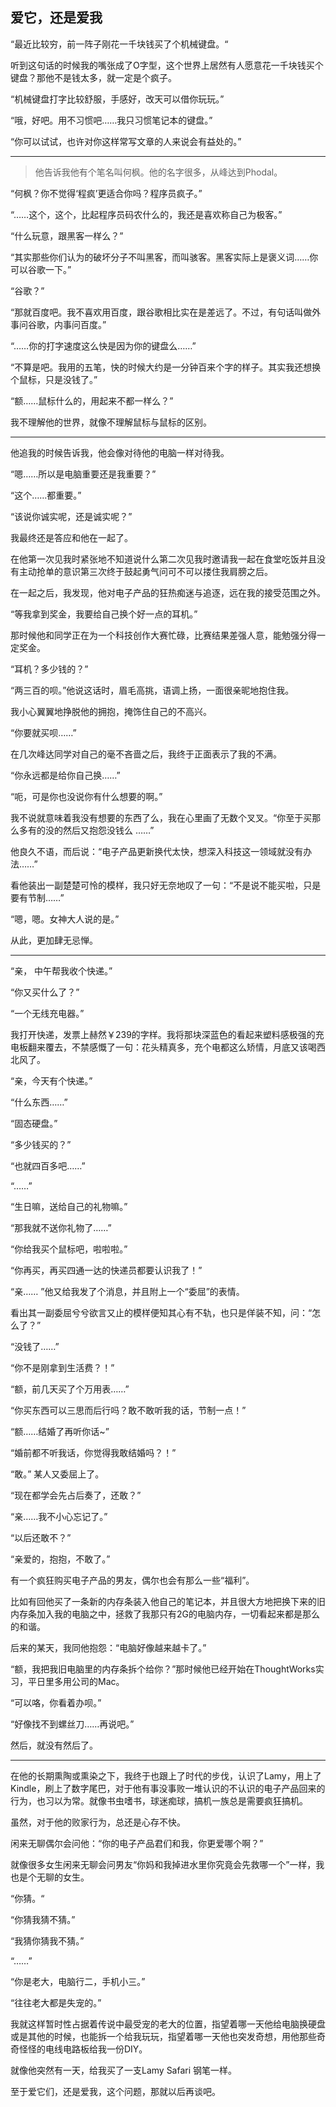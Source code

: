 爱它，还是爱我
---

“最近比较穷，前一阵子刚花一千块钱买了个机械键盘。“  

听到这句话的时候我的嘴张成了O字型，这个世界上居然有人愿意花一千块钱买个键盘？那他不是钱太多，就一定是个疯子。

“机械键盘打字比较舒服，手感好，改天可以借你玩玩。”  

“哦，好吧。用不习惯吧……我只习惯笔记本的键盘。”  

“你可以试试，也许对你这样常写文章的人来说会有益处的。”

--------------

>   他告诉我他有个笔名叫何枫。他的名字很多，从峰达到Phodal。  

“何枫？你不觉得‘程疯’更适合你吗？程序员疯子。”  

“……这个，这个，比起程序员码农什么的，我还是喜欢称自己为极客。”  

“什么玩意，跟黑客一样么？”  

“其实那些你们认为的破坏分子不叫黑客，而叫骇客。黑客实际上是褒义词……你可以谷歌一下。”  

“谷歌？”  

“那就百度吧。我不喜欢用百度，跟谷歌相比实在是差远了。不过，有句话叫做外事问谷歌，内事问百度。”    

“……你的打字速度这么快是因为你的键盘么……”  

“不算是吧。我用的五笔，快的时候大约是一分钟百来个字的样子。其实我还想换个鼠标，只是没钱了。”  

“额……鼠标什么的，用起来不都一样么？” 

我不理解他的世界，就像不理解鼠标与鼠标的区别。 

--------------
 
他追我的时候告诉我，他会像对待他的电脑一样对待我。  

“嗯……所以是电脑重要还是我重要？”  

“这个……都重要。”  

“该说你诚实呢，还是诚实呢？”  

我最终还是答应和他在一起了。  

在他第一次见我时紧张地不知道说什么第二次见我时邀请我一起在食堂吃饭并且没有主动抢单的意识第三次终于鼓起勇气问可不可以搂住我肩膀之后。  

在一起之后，我发现，他对电子产品的狂热痴迷与追逐，远在我的接受范围之外。

“等我拿到奖金，我要给自己换个好一点的耳机。”  

那时候他和同学正在为一个科技创作大赛忙碌，比赛结果差强人意，能勉强分得一定奖金。  

“耳机？多少钱的？”  

“两三百的呗。”他说这话时，眉毛高挑，语调上扬，一面很亲昵地抱住我。  

我小心翼翼地挣脱他的拥抱，掩饰住自己的不高兴。  

“你要就买呗……”  

在几次峰达同学对自己的毫不吝啬之后，我终于正面表示了我的不满。  

“你永远都是给你自己换……”  

“呃，可是你也没说你有什么想要的啊。”  

我不说就意味着我没有想要的东西了么，我在心里画了无数个叉叉。“你至于买那么多有的没的然后又抱怨没钱么 ……”  

他良久不语，而后说：“电子产品更新换代太快，想深入科技这一领域就没有办法……”  

看他装出一副楚楚可怜的模样，我只好无奈地叹了一句：“不是说不能买啦，只是要有节制……”  

“嗯，嗯。女神大人说的是。”  

从此，更加肆无忌惮。

--------------

“亲， 中午帮我收个快递。”  

“你又买什么了？”  

“一个无线充电器。”  

我打开快递，发票上赫然￥239的字样。我将那块深蓝色的看起来塑料感极强的充电板翻来覆去，不禁感慨了一句：花头精真多，充个电都这么矫情，月底又该喝西北风了。  

“亲，今天有个快递。”  

“什么东西……”  

“固态硬盘。”  

“多少钱买的？”  

“也就四百多吧……”  

“……”  

“生日嘛，送给自己的礼物嘛。”  

“那我就不送你礼物了……”  

“你给我买个鼠标吧，啦啦啦。”
     
“你再买，再买四通一达的快递员都要认识我了！”
     
“亲…… ”他又给我发了个消息，并且附上一个“委屈”的表情。

看出其一副委屈兮兮欲言又止的模样便知其心有不轨，也只是佯装不知，问：“怎么了？”

“没钱了……”

“你不是刚拿到生活费？！”

“额，前几天买了个万用表……”

“你买东西可以三思而后行吗？敢不敢听我的话，节制一点！”

“额……结婚了再听你话~”

“婚前都不听我话，你觉得我敢结婚吗？！”

“敢。” 某人又委屈上了。

“现在都学会先占后奏了，还敢？”

“亲……我不小心忘记了。”

“以后还敢不？”

“亲爱的，抱抱，不敢了。”  

有一个疯狂购买电子产品的男友，偶尔也会有那么一些“福利”。

比如有回他买了一条新的内存条装入他自己的笔记本，并且很大方地把换下来的旧内存条加入我的电脑之中，拯救了我那只有2G的电脑内存，一切看起来都是那么的和谐。  

后来的某天，我同他抱怨：“电脑好像越来越卡了。”    

“额，我把我旧电脑里的内存条拆个给你？”那时候他已经开始在ThoughtWorks实习，平日里多用公司的Mac。  

“可以咯，你看着办呗。”  

“好像找不到螺丝刀……再说吧。”  

然后，就没有然后了。
  
------------

在他的长期熏陶或熏染之下，我终于也跟上了时代的步伐，认识了Lamy，用上了Kindle，刷上了数字尾巴，对于他有事没事败一堆认识的不认识的电子产品回来的行为，也习以为常。就像书虫嗜书，球迷痴球，搞机一族总是需要疯狂搞机。  

虽然，对于他的败家行为，总还是心存不快。

闲来无聊偶尔会问他：“你的电子产品君们和我，你更爱哪个啊？”  

就像很多女生闲来无聊会问男友“你妈和我掉进水里你究竟会先救哪一个”一样，我也是个无聊的女生。  

“你猜。“  

“你猜我猜不猜。”  

“我猜你猜我不猜。”  

“……”  

“你是老大，电脑行二，手机小三。”  

“往往老大都是失宠的。”
 
我就这样暂时性占据着传说中最受宠的老大的位置，指望着哪一天他给电脑换硬盘或是其他的时候，也能拆一个给我玩玩，指望着哪一天他也突发奇想，用他那些奇奇怪怪的电线电路板给我一份DIY。  

就像他突然有一天，给我买了一支Lamy Safari 钢笔一样。  

至于爱它们，还是爱我，这个问题，那就以后再谈吧。
